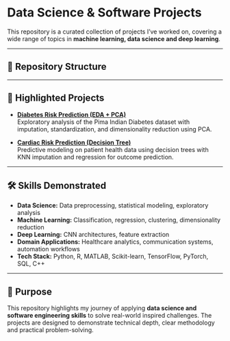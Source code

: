 # Data Science & Software Projects

This repository is a curated collection of projects I’ve worked on, covering a wide range of topics in **machine learning, data science and deep learning**.  

---

## 📂 Repository Structure


---

## 🌟 Highlighted Projects  

- **[Diabetes Risk Prediction (EDA + PCA)](./eda/diabetes-risk-prediction.md)**  
  Exploratory analysis of the Pima Indian Diabetes dataset with imputation, standardization, and dimensionality reduction using PCA.  

- **[Cardiac Risk Prediction (Decision Tree)](./machine-learning/cardiac-risk-prediction.md)**  
  Predictive modeling on patient health data using decision trees with KNN imputation and regression for outcome prediction.  

---

## 🛠️ Skills Demonstrated

- **Data Science:** Data preprocessing, statistical modeling, exploratory analysis  
- **Machine Learning:** Classification, regression, clustering, dimensionality reduction  
- **Deep Learning:** CNN architectures, feature extraction  
- **Domain Applications:** Healthcare analytics, communication systems, automation workflows  
- **Tech Stack:** Python, R, MATLAB, Scikit-learn, TensorFlow, PyTorch, SQL, C++  

---

## 🎯 Purpose

This repository highlights my journey of applying **data science and software engineering skills** to solve real-world inspired challenges. The projects are designed to demonstrate technical depth, clear methodology and practical problem-solving.  
